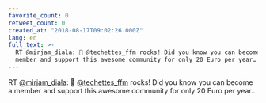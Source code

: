 ```yaml
---
favorite_count: 0
retweet_count: 0
created_at: "2018-08-17T09:02:26.000Z"
lang: en
full_text: >-
  RT @mirjam_diala: 🙌 @techettes_ffm rocks! Did you know you can become a
  member and support this awesome community for only 20 Euro per year…
---
```


RT [@mirjam_diala](https://twitter.com/mirjam_diala): 🙌
[@techettes_ffm](https://twitter.com/techettes_ffm) rocks! Did you know you can
become a member and support this awesome community for only 20 Euro per year…
